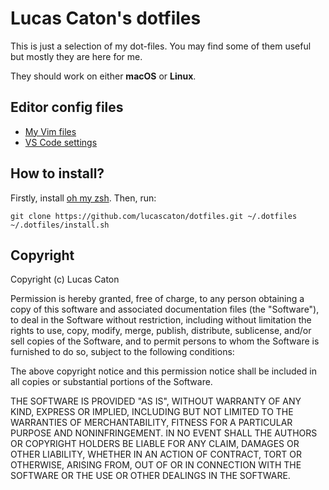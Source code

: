 # Lucas Caton's dotfiles

This is just a selection of my dot-files.
You may find some of them useful but mostly they are here for me.

They should work on either **macOS** or **Linux**.

## Editor config files

* [My Vim files](https://github.com/lucascaton/vimfiles)
* [VS Code settings](https://github.com/lucascaton/dotfiles/tree/main/other_files/vscode)

## How to install?

Firstly, install [oh my zsh](https://github.com/robbyrussell/oh-my-zsh). Then, run:

    git clone https://github.com/lucascaton/dotfiles.git ~/.dotfiles
    ~/.dotfiles/install.sh

## Copyright

Copyright (c) Lucas Caton

Permission is hereby granted, free of charge, to any person obtaining a copy of this software and associated documentation files (the "Software"), to deal in the Software without restriction, including without limitation the rights to use, copy, modify, merge, publish, distribute, sublicense, and/or sell copies of the Software, and to permit persons to whom the Software is furnished to do so, subject to the following conditions:

The above copyright notice and this permission notice shall be included in all copies or substantial portions of the Software.

THE SOFTWARE IS PROVIDED "AS IS", WITHOUT WARRANTY OF ANY KIND, EXPRESS OR IMPLIED, INCLUDING BUT NOT LIMITED TO THE WARRANTIES OF MERCHANTABILITY, FITNESS FOR A PARTICULAR PURPOSE AND NONINFRINGEMENT. IN NO EVENT SHALL THE AUTHORS OR COPYRIGHT HOLDERS BE LIABLE FOR ANY CLAIM, DAMAGES OR OTHER LIABILITY, WHETHER IN AN ACTION OF CONTRACT, TORT OR OTHERWISE, ARISING FROM, OUT OF OR IN CONNECTION WITH THE SOFTWARE OR THE USE OR OTHER DEALINGS IN THE SOFTWARE.
